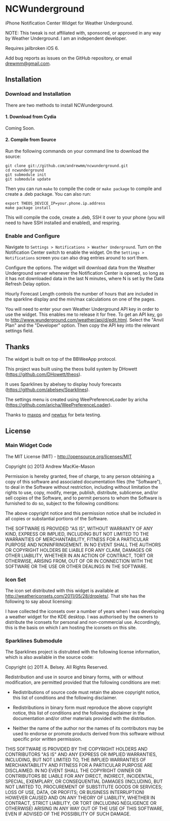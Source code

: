 NCWunderground
==============

iPhone Notification Center Widget for Weather Underground.

NOTE: This tweak is not affiliated with, sponsored, or approved in any way by Weather Underground. I am an independent developer.

Requires jailbroken iOS 6.

Add bug reports as issues on the GitHub repository, or email drewmm@gmail.com.

Installation
------------

### Download and Installation

There are two methods to install NCWunderground.

#### 1. Download from Cydia

Coming Soon.

#### 2. Compile from Source

Run the following commands on your command line to download the source:

```
git clone git://github.com/andrewmm/ncwunderground.git
cd ncwunderground
git submodule init
git submodule update
```

Then you can run `make` to compile the code or `make package` to compile and create a .deb package. You can also run:

```
export THEOS_DEVICE_IP=your.phone.ip.address
make package install
```

This will compile the code, create a .deb, SSH it over to your phone (you will need to have SSH installed and enabled), and respring.

### Enable and Configure

Navigate to `Settings > Notifications > Weather Underground`. Turn on the Notification Center switch to enable the widget. On the `Settings > Notifications` screen you can also drag entries around to sort them.

Configure the options. The widget will download data from the Weather Underground server whenever the Notification Center is opened, so long as it has not downloaded data in the last N minutes, where N is set by the Data Refresh Delay option.

Hourly Forecast Length controls the number of hours that are included in the sparkline display and the min/max calculations on one of the pages.

You will need to enter your own Weather Underground API key in order to use the widget. This enables me to release it for free. To get an API key, go to http://www.wunderground.com/weather/api/d/edit.html. Select the "Anvil Plan" and the "Developer" option. Then copy the API key into the relevant settings field.

Thanks
------

The widget is built on top of the BBWeeApp protocol.

This project was built using the theos build system by DHowett (https://github.com/DHowett/theos).

It uses Sparklines by abelsey to display houly forecasts (https://github.com/abelsey/Sparklines).

The settings menu is created using WeePreferenceLoader by aricha (https://github.com/aricha/WeePreferenceLoader).

Thanks to [maxps](https://github.com/maxps) and [newtux](https://github.com/newtux) for beta testing.

License
-------

### Main Widget Code

The MIT License (MIT) - http://opensource.org/licenses/MIT

Copyright (c) 2013 Andrew MacKie-Mason

Permission is hereby granted, free of charge, to any person obtaining a copy
of this software and associated documentation files (the "Software"), to deal
in the Software without restriction, including without limitation the rights
to use, copy, modify, merge, publish, distribute, sublicense, and/or sell
copies of the Software, and to permit persons to whom the Software is
furnished to do so, subject to the following conditions:

The above copyright notice and this permission notice shall be included in
all copies or substantial portions of the Software.

THE SOFTWARE IS PROVIDED "AS IS", WITHOUT WARRANTY OF ANY KIND, EXPRESS OR
IMPLIED, INCLUDING BUT NOT LIMITED TO THE WARRANTIES OF MERCHANTABILITY,
FITNESS FOR A PARTICULAR PURPOSE AND NONINFRINGEMENT. IN NO EVENT SHALL THE
AUTHORS OR COPYRIGHT HOLDERS BE LIABLE FOR ANY CLAIM, DAMAGES OR OTHER
LIABILITY, WHETHER IN AN ACTION OF CONTRACT, TORT OR OTHERWISE, ARISING FROM,
OUT OF OR IN CONNECTION WITH THE SOFTWARE OR THE USE OR OTHER DEALINGS IN
THE SOFTWARE.

### Icon Set

The icon set distributed with this widget is available at http://weathericonsets.com/2011/05/28/droplets/. That site has the following to say about licensing:

I have collected the iconsets over a number of years when I was developing a weather widget for the KDE desktop. I was authorised by the owners to distribute the iconsets for personal and non-commercial use. Accordingly, this is the basis on which I am hosting the iconsets on this site. 

### Sparklines Submodule

The Sparklines project is distrubted with the following license information, which is also available in the source code:

Copyright (c) 2011 A. Belsey. All Rights Reserved.

Redistribution and use in source and binary forms, with or without
modification, are permitted provided that the following conditions are met:

* Redistributions of source code must retain the above copyright notice, this
list of conditions and the following disclaimer.

* Redistributions in binary form must reproduce the above copyright notice,
this list of conditions and the following disclaimer in the documentation
and/or other materials provided with the distribution.

* Neither the name of the author nor the names of its contributors may be used
to endorse or promote products derived from this software without specific
prior written permission.

THIS SOFTWARE IS PROVIDED BY THE COPYRIGHT HOLDERS AND CONTRIBUTORS "AS IS"
AND ANY EXPRESS OR IMPLIED WARRANTIES, INCLUDING, BUT NOT LIMITED TO, THE
IMPLIED WARRANTIES OF MERCHANTABILITY AND FITNESS FOR A PARTICULAR PURPOSE ARE
DISCLAIMED. IN NO EVENT SHALL THE COPYRIGHT OWNER OR CONTRIBUTORS BE LIABLE
FOR ANY DIRECT, INDIRECT, INCIDENTAL, SPECIAL, EXEMPLARY, OR CONSEQUENTIAL
DAMAGES (INCLUDING, BUT NOT LIMITED TO, PROCUREMENT OF SUBSTITUTE GOODS OR
SERVICES; LOSS OF USE, DATA, OR PROFITS; OR BUSINESS INTERRUPTION) HOWEVER
CAUSED AND ON ANY THEORY OF LIABILITY, WHETHER IN CONTRACT, STRICT LIABILITY,
OR TORT (INCLUDING NEGLIGENCE OR OTHERWISE) ARISING IN ANY WAY OUT OF THE USE
OF THIS SOFTWARE, EVEN IF ADVISED OF THE POSSIBILITY OF SUCH DAMAGE.

